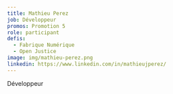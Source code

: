 ```yaml
---
title: Mathieu Perez
job: Développeur
promos: Promotion 5
role: participant
defis:
  - Fabrique Numérique
  - Open Justice
image: img/mathieu-perez.png
linkedin: https://www.linkedin.com/in/mathieujperez/
---
```

Développeur
